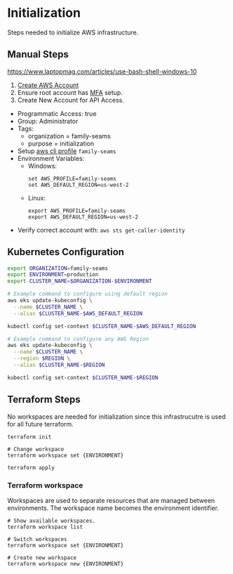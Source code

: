 # Initialization

Steps needed to initialize AWS infrastructure.

## Manual Steps

https://www.laptopmag.com/articles/use-bash-shell-windows-10

1. [Create AWS Account](https://aws.amazon.com/premiumsupport/knowledge-center/create-and-activate-aws-account/)
2. Ensure root account has [MFA](https://docs.aws.amazon.com/IAM/latest/UserGuide/id_credentials_mfa_enable_virtual.html) setup.
3. Create New Account for API Access.
  * Programmatic Access: true
  * Group: Administrator
  * Tags:
    * organization = family-seams
    * purpose = initialization
  * Setup [aws cli profile](https://docs.aws.amazon.com/cli/latest/userguide/cli-configure-profiles.html) `family-seams`
  * Environment Variables:
    * Windows: 
      ```
      set AWS_PROFILE=family-seams
      set AWS_DEFAULT_REGION=us-west-2
      ```
    * Linux: 
      ```
      export AWS_PROFILE=family-seams
      export AWS_DEFAULT_REGION=us-west-2
      ```
  * Verify correct account with: `aws sts get-caller-identity`

## Kubernetes Configuration

```bash
export ORGANIZATION=family-seams
export ENVIRONMENT=production
export CLUSTER_NAME=$ORGANIZATION-$ENVIRONMENT

# Example command to configure using default region
aws eks update-kubeconfig \
  --name $CLUSTER_NAME \
  --alias $CLUSTER_NAME-$AWS_DEFAULT_REGION

kubectl config set-context $CLUSTER_NAME-$AWS_DEFAULT_REGION

# Example command to configure any AWS Region
aws eks update-kubeconfig \
  --name $CLUSTER_NAME \
  --region $REGION \
  --alias $CLUSTER_NAME-$REGION

kubectl config set-context $CLUSTER_NAME-$REGION
```

## Terraform Steps

No workspaces are needed for initialization since this infrastrucutre is 
used for all future terraform.

```
terraform init

# Change workspace
terraform workspace set {ENVIRONMENT}

terraform apply
```

### Terraform workspace
Workspaces are used to separate resources that are managed between environments.
The workspace name becomes the environment identifier.

```
# Show available workspaces.
terraform workspace list

# Switch workspaces
terraform workspace set {ENVIRONMENT}

# Create new workspace
terraform workspace new {ENVIRONMENT}
```